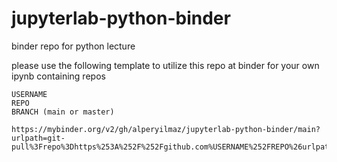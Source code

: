 # jupyterlab-python-binder
binder repo for python lecture

please use the following template to utilize this repo at binder for your own ipynb containing repos

```
USERNAME
REPO
BRANCH (main or master)

https://mybinder.org/v2/gh/alperyilmaz/jupyterlab-python-binder/main?urlpath=git-pull%3Frepo%3Dhttps%253A%252F%252Fgithub.com%USERNAME%252FREPO%26urlpath%3Dlab%252Ftree%252FREPO%252F%26branch%3DBRANCH
```
